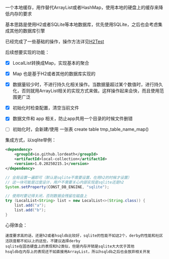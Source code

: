 一个本地缓存，用作替代ArrayList或者HashMap，使用本地的硬盘上的缓存来降低内存的要求

基本思路是使用H2或者SQLite等本地数据库，优先使用SQLite，之后也会考虑集成其他的数据库引擎

已经完成了一些基础的操作，操作方法详见[H2Test](src/test/java/lordeath/local/collection/test/H2Test.java)


后续想要实现的功能：

- [X] LocalList转换成Map，实现基本的聚合
- [X] Map 也是基于H2或者其他的数据库实现的
- [X] 数据量较少时，不进行持久化相关操作。当数据量超过某个数值时，进行持久化，否则就用ArrayList相关的实现方式来做。这样操作起来会快，而且使用范围更广泛
- [X] 初始化时检查配置，清空当前文件
- [X] 数据文件和 app 相关，防止app共用一个目录的时候文件删错
- [ ] 初始化时，会新建/使用 一张表 create table tmp_table_name_map()




集成方式，以sqlite举例：
```xml
<dependency>
    <groupId>io.github.lordeath</groupId>
    <artifactId>local-collection</artifactId>
    <version>1.0.20250215.1</version>
</dependency>
```

```java
// 全局设置一遍即可（默认是sqlite不需要设置，在用h2的时候才设置）
// 这一块可能是过度设计，用户不需要关心内部实现是sqlite还是h2
System.setProperty(CONST_DB_ENGINE, "sqlite");

// 使用时要记得关闭，否则数据会残留在磁盘上
try (LocalList<String> list = new LocalList<>(String.class)) {
    list.add("a");
    list.add("b");
}
```

心得体会：

```text
速度要求高的话，还是h2或者hsqldb比较好，sqlite的性能不如这2个，derby的性能和社区活跃度都不如以上的这些，不建议选择derby
sqlite在固态硬盘上的表现和h2类似，但是内存开销是sqlite大大优于其他
hsqldb在内存上的表现还不如直接用ArrayList，所以hsqldb之后也会放弃相关开发
```
